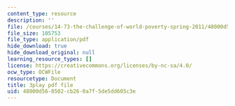```yaml
---
content_type: resource
description: ''
file: /courses/14-73-the-challenge-of-world-poverty-spring-2011/48000d568502cb260a7f5de5dd605c3e_7y67IP6XTPc.pdf
file_size: 105753
file_type: application/pdf
hide_download: true
hide_download_original: null
learning_resource_types: []
license: https://creativecommons.org/licenses/by-nc-sa/4.0/
ocw_type: OCWFile
resourcetype: Document
title: 3play pdf file
uid: 48000d56-8502-cb26-0a7f-5de5dd605c3e
---
```

